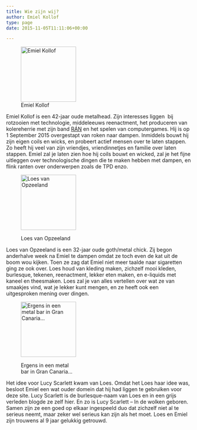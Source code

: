 ```yaml
---
title: Wie zijn wij?
author: Emiel Kollof
type: page
date: 2015-11-05T11:11:06+00:00

---
```

<figure id="attachment_32" style="max-width: 150px" class="wp-caption alignright"><img class="wp-image-32 size-thumbnail" src="/wp-content/uploads/2015/11/12032196_919411451428052_2547134040548855464_n-150x150.jpg" alt="Emiel Kollof" width="150" height="150" srcset="/wp-content/uploads/2015/11/12032196_919411451428052_2547134040548855464_n-150x150.jpg 150w, /wp-content/uploads/2015/11/12032196_919411451428052_2547134040548855464_n-100x100.jpg 100w" sizes="(max-width: 150px) 100vw, 150px" /><figcaption class="wp-caption-text">Emiel Kollof</figcaption></figure> 

Emiel Kollof is een 42-jaar oude metalhead. Zijn interesses liggen  bij rotzooien met technologie, middeleeuws reenactment, het produceren van kolereherrie met zijn band <a href="https://rán.is/" target="_blank" rel="noopener">RÁN</a> en het spelen van computergames. Hij is op 1 September 2015 overgestapt van roken naar dampen. Inmiddels bouwt hij zijn eigen coils en wicks, en probeert actief mensen over te laten stappen. Zo heeft hij veel van zijn vriendjes, vriendinnetjes en familie over laten stappen. Emiel zal je laten zien hoe hij coils bouwt en wicked, zal je het fijne uitleggen over technologische dingen die te maken hebben met dampen, en flink ranten over onderwerpen zoals de TPD enzo.<figure id="attachment_34" style="max-width: 150px" class="wp-caption alignleft">

<img class="wp-image-34 size-thumbnail" src="/wp-content/uploads/2015/11/1601531_294752050718523_1747133893740164856_n-e1446721184380-150x150.jpg" alt="Loes van Opzeeland" width="150" height="150" srcset="/wp-content/uploads/2015/11/1601531_294752050718523_1747133893740164856_n-e1446721184380-150x150.jpg 150w, /wp-content/uploads/2015/11/1601531_294752050718523_1747133893740164856_n-e1446721184380-100x100.jpg 100w" sizes="(max-width: 150px) 100vw, 150px" /><figcaption class="wp-caption-text">Loes van Opzeeland</figcaption></figure> 

Loes van Opzeeland is een 32-jaar oude goth/metal chick. Zij begon anderhalve week na Emiel te dampen omdat ze toch even de kat uit de boom wou kijken. Toen ze zag dat Emiel niet meer taalde naar sigaretten ging ze ook over. Loes houd van kleding maken, zichzelf mooi kleden, burlesque, tekenen, reenactment, lekker eten maken, en e-liquids met kaneel en theesmaken. Loes zal je van alles vertellen over wat ze van smaakjes vind, wat je lekker kunt mengen, en ze heeft ook een uitgesproken mening over dingen.<figure id="attachment_38" style="max-width: 150px" class="wp-caption alignright">

[<img class="wp-image-38 size-thumbnail" src="/wp-content/uploads/2015/11/1425414_606608222708607_1824421195_o-e1446722125560-150x150.jpg" alt="Ergens in een metal bar in Gran Canaria..." width="150" height="150" srcset="/wp-content/uploads/2015/11/1425414_606608222708607_1824421195_o-e1446722125560-150x150.jpg 150w, /wp-content/uploads/2015/11/1425414_606608222708607_1824421195_o-e1446722125560-100x100.jpg 100w" sizes="(max-width: 150px) 100vw, 150px" />][1]<figcaption class="wp-caption-text">Ergens in een metal bar in Gran Canaria&#8230;</figcaption></figure> 

Het idee voor Lucy Scarlett kwam van Loes. Omdat het Loes haar idee was, besloot Emiel een wat ouder domein dat hij had liggen te gebruiken voor deze site. Lucy Scarlett is de burlesque-naam van Loes en in een grijs verleden blogde ze zelf hier. En zo is Lucy Scarlett &#8211; In de wolken geboren. Samen zijn ze een goed op elkaar ingespeeld duo dat zichzelf niet al te serieus neemt, maar zeker wel serieus kan zijn als het moet. Loes en Emiel zijn trouwens al 9 jaar gelukkig getrouwd.

 [1]: /wp-content/uploads/2015/11/1425414_606608222708607_1824421195_o-e1446722125560.jpg